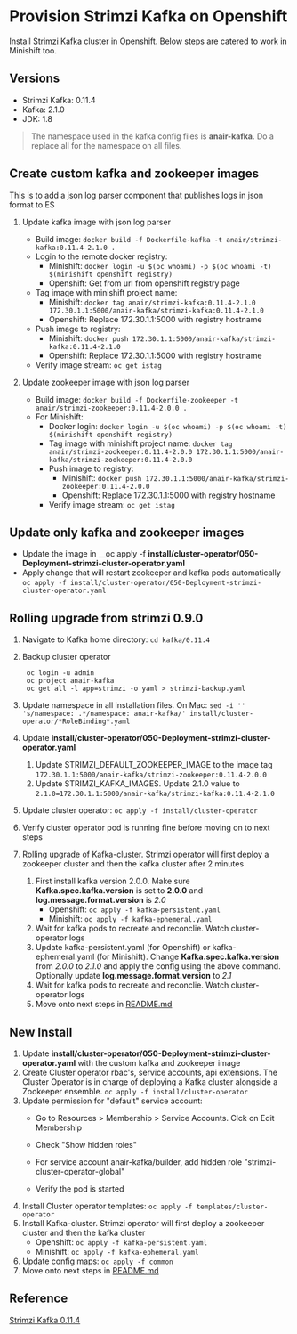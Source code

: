 # Provision Strimzi Kafka on Openshift
Install [Strimzi Kafka](https://strimzi.io/) cluster in Openshift. Below steps are catered to work in Minishift too.

## Versions
- Strimzi Kafka: 0.11.4
- Kafka: 2.1.0
- JDK: 1.8

> The namespace used in the kafka config files is __anair-kafka__. Do a replace all for the namespace on all files.

## Create custom kafka and zookeeper images
This is to add a json log parser component that publishes logs in json format to ES      

1. Update kafka image with json log parser
   - Build image: `docker build -f Dockerfile-kafka -t anair/strimzi-kafka:0.11.4-2.1.0 .`
   - Login to the remote docker registry:
     - Minishift: `docker login -u $(oc whoami) -p $(oc whoami -t) $(minishift openshift registry)`
     - Openshift: Get from url from openshift registry page
   - Tag image with minishift project name: 
     - Minishift: `docker tag anair/strimzi-kafka:0.11.4-2.1.0 172.30.1.1:5000/anair-kafka/strimzi-kafka:0.11.4-2.1.0`
     - Openshift: Replace 172.30.1.1:5000 with registry hostname
   - Push image to registry: 
     - Minishift: `docker push 172.30.1.1:5000/anair-kafka/strimzi-kafka:0.11.4-2.1.0`
     - Openshift: Replace 172.30.1.1:5000 with registry hostname
   - Verify image stream: `oc get istag`
   
2. Update zookeeper image with json log parser
   - Build image: `docker build -f Dockerfile-zookeeper -t anair/strimzi-zookeeper:0.11.4-2.0.0 .`
   - For Minishift:
     - Docker login: `docker login -u $(oc whoami) -p $(oc whoami -t) $(minishift openshift registry)`
     - Tag image with minishift project name: `docker tag anair/strimzi-zookeeper:0.11.4-2.0.0 172.30.1.1:5000/anair-kafka/strimzi-zookeeper:0.11.4-2.0.0`
     - Push image to registry: 
       - Minishift: `docker push 172.30.1.1:5000/anair-kafka/strimzi-zookeeper:0.11.4-2.0.0`
       - Openshift: Replace 172.30.1.1:5000 with registry hostname
     - Verify image stream: `oc get istag`

## Update only kafka and zookeeper images
- Update the image in __oc apply -f __install/cluster-operator/050-Deployment-strimzi-cluster-operator.yaml__
- Apply change that will restart zookeeper and kafka pods automatically `oc apply -f install/cluster-operator/050-Deployment-strimzi-cluster-operator.yaml`

## Rolling upgrade from strimzi 0.9.0
1. Navigate to Kafka home directory: `cd kafka/0.11.4`
2. Backup cluster operator
    
        oc login -u admin
        oc project anair-kafka
        oc get all -l app=strimzi -o yaml > strimzi-backup.yaml
3. Update namespace in all installation files. On Mac:
   `sed -i '' 's/namespace: .*/namespace: anair-kafka/' install/cluster-operator/*RoleBinding*.yaml`
4. Update __install/cluster-operator/050-Deployment-strimzi-cluster-operator.yaml__
   1. Update STRIMZI_DEFAULT_ZOOKEEPER_IMAGE to the image tag `172.30.1.1:5000/anair-kafka/strimzi-zookeeper:0.11.4-2.0.0`
   2. Update STRIMZI_KAFKA_IMAGES. Update 2.1.0 value to `2.1.0=172.30.1.1:5000/anair-kafka/strimzi-kafka:0.11.4-2.1.0`
5. Update cluster operator: `oc apply -f install/cluster-operator`
6. Verify cluster operator pod is running fine before moving on to next steps
7. Rolling upgrade of Kafka-cluster. Strimzi operator will first deploy a zookeeper cluster and then the kafka cluster after 2 minutes
    1. First install kafka version 2.0.0. Make sure __Kafka.spec.kafka.version__ is set to __2.0.0__ and __log.message.format.version__ is _2.0_
         - Openshift: `oc apply -f kafka-persistent.yaml`
         - Minishift: `oc apply -f kafka-ephemeral.yaml`
    2. Wait for kafka pods to recreate and reconclie. Watch cluster-operator logs
    3. Update kafka-persistent.yaml (for Openshift) or kafka-ephemeral.yaml (for Minishift). Change __Kafka.spec.kafka.version__ from _2.0.0_ to _2.1.0_ and apply the config using the above command. Optionally update __log.message.format.version__ to _2.1_
    4. Wait for kafka pods to recreate and reconclie. Watch cluster-operator logs
    5. Move onto next steps in [README.md](../README.md)
   
## New Install
1. Update __install/cluster-operator/050-Deployment-strimzi-cluster-operator.yaml__ with the custom kafka and zookeeper image
2. Create Cluster operator rbac's, service accounts, api extensions. The Cluster Operator is in charge of deploying a Kafka cluster alongside a Zookeeper ensemble. `oc apply -f install/cluster-operator`
3. Update permission for "default" service account:
   - Go to Resources > Membership > Service Accounts.  Clck on Edit Membership
   - Check "Show hidden roles"
   - For service account anair-kafka/builder, add hidden role "strimzi-cluster-operator-global"
   
   - Verify the pod is started
4. Install Cluster operator templates: `oc apply -f templates/cluster-operator`
5. Install Kafka-cluster. Strimzi operator will first deploy a zookeeper cluster and then the kafka cluster
   - Openshift: `oc apply -f kafka-persistent.yaml`
   - Minishift: `oc apply -f kafka-ephemeral.yaml`
6. Update config maps: `oc apply -f common`
1. Move onto next steps in [README.md](../README.md)

## Reference
[Strimzi Kafka 0.11.4](https://strimzi.io/docs/0.11.4/)